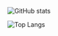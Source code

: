 ![GitHub stats](https://github-readme-stats.vercel.app/api?username=HoKyoung-Kim&show_icons=true&theme=chalk)

![Top Langs](https://github-readme-stats.vercel.app/api/top-langs/?username=HoKyoung-Kim)

<!---
HoKyoung-Kim/HoKyoung-Kim is a ✨ special ✨ repository because its `README.md` (this file) appears on your GitHub profile.
You can click the Preview link to take a look at your changes.
--->
